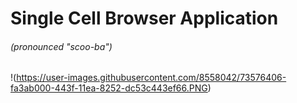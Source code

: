 # Single Cell Browser Application 
###### (pronounced "scoo-ba")

!(https://user-images.githubusercontent.com/8558042/73576406-fa3ab000-443f-11ea-8252-dc53c443ef66.PNG)
